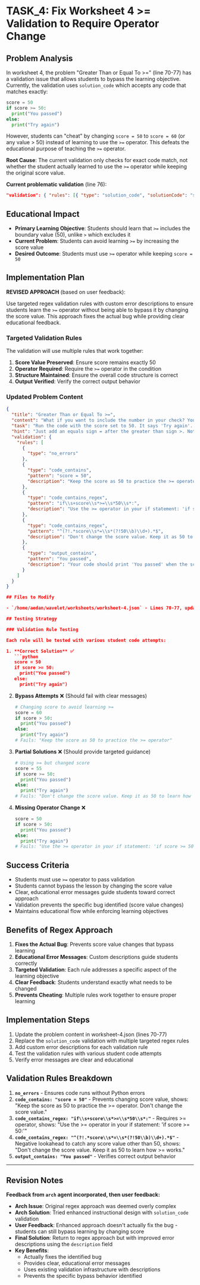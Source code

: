 # TASK_4: Fix Worksheet 4 >= Validation to Require Operator Change

## Problem Analysis

In worksheet 4, the problem "Greater Than or Equal To >=" (line 70-77) has a validation issue that allows students to bypass the learning objective. Currently, the validation uses `solution_code` which accepts any code that matches exactly:

```python
score = 50
if score >= 50:
  print("You passed")
else:
  print("Try again")
```

However, students can "cheat" by changing `score = 50` to `score = 60` (or any value > 50) instead of learning to use the `>=` operator. This defeats the educational purpose of teaching the `>=` operator.

**Root Cause**: The current validation only checks for exact code match, not whether the student actually learned to use the `>=` operator while keeping the original score value.

**Current problematic validation** (line 76):
```json
"validation": { "rules": [{ "type": "solution_code", "solutionCode": "score = 50\nif score >= 50:\n  print(\"You passed\")\nelse:\n  print(\"Try again\")" }] }
```

## Educational Impact

- **Primary Learning Objective**: Students should learn that `>=` includes the boundary value (50), unlike `>` which excludes it
- **Current Problem**: Students can avoid learning `>=` by increasing the score value
- **Desired Outcome**: Students must use `>=` operator while keeping `score = 50`

## Implementation Plan

**REVISED APPROACH** (based on user feedback):

Use targeted regex validation rules with custom error descriptions to ensure students learn the `>=` operator without being able to bypass it by changing the score value. This approach fixes the actual bug while providing clear educational feedback.

### Targeted Validation Rules

The validation will use multiple rules that work together:

1. **Score Value Preserved**: Ensure score remains exactly 50
2. **Operator Required**: Require the `>=` operator in the condition
3. **Structure Maintained**: Ensure the overall code structure is correct
4. **Output Verified**: Verify the correct output behavior

### Updated Problem Content

```json
{
  "title": "Greater Than or Equal To >=",
  "content": "What if you want to include the number in your check? You can use <code>>=</code> which means 'greater than or equal to'. This problem will help you practice using >= specifically.",
  "task": "Run the code with the score set to 50. It says 'Try again'. Change the <code>></code> to <code>>=</code> so that a score of exactly 50 is also a pass. Keep the score as 50 to practice how >= works differently from >.",
  "hint": "Just add an equals sign = after the greater than sign >. Notice how >= includes the boundary value (50) while > excludes it.",
  "validation": {
    "rules": [
      {
        "type": "no_errors"
      },
      {
        "type": "code_contains",
        "pattern": "score = 50",
        "description": "Keep the score as 50 to practice the >= operator. Don't change the score value."
      },
      {
        "type": "code_contains_regex",
        "pattern": "if\\s+score\\s*>=\\s*50\\s*:",
        "description": "Use the >= operator in your if statement: 'if score >= 50:'"
      },
      {
        "type": "code_contains_regex",
        "pattern": "^(?!.*score\\s*=\\s*(?!50\\b)\\d+).*$",
        "description": "Don't change the score value. Keep it as 50 to learn how >= works."
      },
      {
        "type": "output_contains",
        "pattern": "You passed",
        "description": "Your code should print 'You passed' when the score is 50 and you use >=."
      }
    ]
  }
}

## Files to Modify

- `/home/aedan/wavelet/worksheets/worksheet-4.json` - Lines 70-77, update the "Greater Than or Equal To >=" problem

## Testing Strategy

### Validation Rule Testing

Each rule will be tested with various student code attempts:

1. **Correct Solution** ✅
   ```python
   score = 50
   if score >= 50:
     print("You passed")
   else:
     print("Try again")
   ```

2. **Bypass Attempts** ❌ (Should fail with clear messages)
   ```python
   # Changing score to avoid learning >=
   score = 60
   if score > 50:
     print("You passed")
   else:
     print("Try again")
   # Fails: "Keep the score as 50 to practice the >= operator"
   ```

3. **Partial Solutions** ❌ (Should provide targeted guidance)
   ```python
   # Using >= but changed score
   score = 55
   if score >= 50:
     print("You passed")
   else:
     print("Try again")
   # Fails: "Don't change the score value. Keep it as 50 to learn how >= works."
   ```

4. **Missing Operator Change** ❌
   ```python
   score = 50
   if score > 50:
     print("You passed")
   else:
     print("Try again")
   # Fails: "Use the >= operator in your if statement: 'if score >= 50:'"
   ```

## Success Criteria

- Students must use `>=` operator to pass validation
- Students cannot bypass the lesson by changing the score value
- Clear, educational error messages guide students toward correct approach
- Validation prevents the specific bug identified (score value changes)
- Maintains educational flow while enforcing learning objectives

## Benefits of Regex Approach

1. **Fixes the Actual Bug**: Prevents score value changes that bypass learning
2. **Educational Error Messages**: Custom descriptions guide students correctly
3. **Targeted Validation**: Each rule addresses a specific aspect of the learning objective
4. **Clear Feedback**: Students understand exactly what needs to be changed
5. **Prevents Cheating**: Multiple rules work together to ensure proper learning

## Implementation Steps

1. Update the problem content in worksheet-4.json (lines 70-77)
2. Replace the `solution_code` validation with multiple targeted regex rules
3. Add custom error descriptions for each validation rule
4. Test the validation rules with various student code attempts
5. Verify error messages are clear and educational

## Validation Rules Breakdown

1. **`no_errors`** - Ensures code runs without Python errors
2. **`code_contains: "score = 50"`** - Prevents changing score value, shows: "Keep the score as 50 to practice the >= operator. Don't change the score value."
3. **`code_contains_regex: "if\\s+score\\s*>=\\s*50\\s*:"`** - Requires >= operator, shows: "Use the >= operator in your if statement: 'if score >= 50:'"
4. **`code_contains_regex: "^(?!.*score\\s*=\\s*(?!50\\b)\\d+).*$"`** - Negative lookahead to catch any score value other than 50, shows: "Don't change the score value. Keep it as 50 to learn how >= works."
5. **`output_contains: "You passed"`** - Verifies correct output behavior

---

## Revision Notes

**Feedback from `arch` agent incorporated, then user feedback:**

- **Arch Issue**: Original regex approach was deemed overly complex
- **Arch Solution**: Tried enhanced instructional design with `solution_code` validation
- **User Feedback**: Enhanced approach doesn't actually fix the bug - students can still bypass learning by changing score
- **Final Solution**: Return to regex approach but with improved error descriptions using the `description` field
- **Key Benefits**:
  - Actually fixes the identified bug
  - Provides clear, educational error messages
  - Uses existing validation infrastructure with descriptions
  - Prevents the specific bypass behavior identified